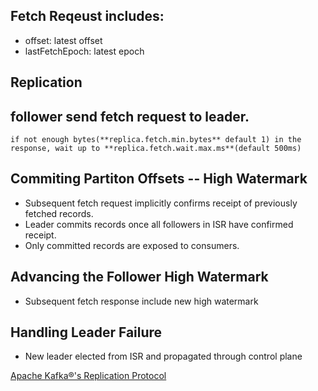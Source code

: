 
## Fetch Reqeust includes:
* offset: latest offset
* lastFetchEpoch: latest epoch

## Replication
## follower send fetch request to leader. 
    if not enough bytes(**replica.fetch.min.bytes** default 1) in the response, wait up to **replica.fetch.wait.max.ms**(default 500ms)


## Commiting Partiton Offsets -- High Watermark
* Subsequent fetch request implicitly confirms receipt of previously fetched records.
* Leader commits records once all followers in ISR have confirmed receipt.
* Only committed records are exposed to consumers.

## Advancing the Follower High Watermark
* Subsequent fetch response include new high watermark

## Handling Leader Failure
* New leader elected from ISR and propagated through control plane

[Apache Kafka®'s Replication Protocol](https://www.youtube.com/watch?v=PPDffzAy86I)
